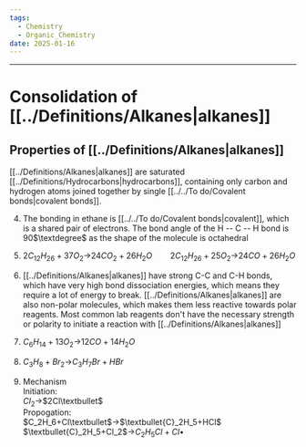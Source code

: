 ```yaml
---
tags:
  - Chemistry
  - Organic_Chemistry
date: 2025-01-16
---
```

---  
# Consolidation of [[../Definitions/Alkanes|alkanes]]  
## Properties of [[../Definitions/Alkanes|alkanes]]  
[[../Definitions/Alkanes|alkanes]] are saturated [[../Definitions/Hydrocarbons|hydrocarbons]], containing only carbon and hydrogen atoms joined together by single [[../../To do/Covalent bonds|covalent bonds]].  
  
4. The bonding in ethane is [[../../To do/Covalent bonds|covalent]], which is a shared pair of electrons. The bond angle of the H -- C -- H bond is 90$\textdegree$ as the shape of the molecule is octahedral  
  
1. $2C_{12}H_{26}+37O_2$->$24CO_2+26H_2O\qquad{2C}_{12}H_{26}+25O_2$->$24CO+26H_2O$  
2. [[../Definitions/Alkanes|alkanes]] have strong C-C and C-H bonds, which have very high bond dissociation energies, which means they require a lot of energy to break. [[../Definitions/Alkanes|alkanes]] are also non-polar molecules, which makes them less reactive towards polar reagents. Most common lab reagents don't have the necessary strength or polarity to initiate a reaction with [[../Definitions/Alkanes|alkanes]]  
3. $C_6H_{14}+13O_2$->$12CO+14H_2O$  
4. $C_3H_8+Br_2$->$C_3H_7Br+HBr$  
5. Mechanism  
	Initiation:  
		$Cl_2$->$2Cl\textbullet$  
	Propogation:  
		$C_2H_6+Cl\textbullet$->$\textbullet{C}_2H_5+HCl$  
		$\textbullet{C}_2H_5+Cl_2$->$C_2H_5Cl+Cl\bullet$  
		